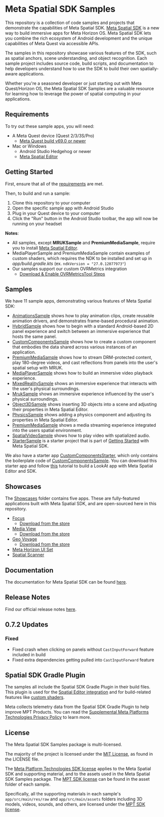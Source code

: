 # Meta Spatial SDK Samples

This repository is a collection of code samples and projects that demonstrate the capabilities of Meta Spatial SDK. [Meta Spatial SDK](https://developers.meta.com/horizon/documentation/spatial-sdk/spatial-sdk-overview) is a new way to build immersive apps for Meta Horizon OS. Meta Spatial SDK lets you combine the rich ecosystem of Android development and the unique capabilities of Meta Quest via accessible APIs.

The samples in this repository showcase various features of the SDK, such as spatial anchors, scene understanding, and object recognition. Each sample project includes source code, build scripts, and documentation to help developers understand how to use the SDK to build their own spatially-aware applications.

Whether you're a seasoned developer or just starting out with Meta Quest/Horizon OS, the Meta Spatial SDK Samples are a valuable resource for learning how to leverage the power of spatial computing in your applications.

## Requirements

To try out these sample apps, you will need:

- A Meta Quest device (Quest 2/3/3S/Pro)
  - [Meta Quest build v69.0 or newer](https://www.meta.com/help/quest/articles/whats-new/release-notes/)
- Mac or Windows
  - Android Studio Hedgehog or newer
  - [Meta Spatial Editor](https://developers.meta.com/horizon/downloads/spatial-sdk/)

## Getting Started

First, ensure that all of the [requirements](#requirements) are met.

Then, to build and run a sample:

1. Clone this repository to your computer
2. Open the specific sample app with Android Studio
3. Plug in your Quest device to your computer
4. Click the "Run" button in the Android Studio toolbar, the app will now be running on your headset

**Notes**:

- All samples, except **MRUKSample** and **PremiumMediaSample**, require you to install [Meta Spatial Editor](https://developers.meta.com/horizon/documentation/spatial-sdk/spatial-editor-overview).
- MediaPlayerSample and PremiumMediaSample contain examples of custom shaders, which requires the NDK to be installed and set up in *app/build.gradle.kts* (ex. `ndkVersion = "27.0.12077973"`)
- Our samples support our custom OVRMetrics integration
  - [Download & Enable OVRMetricsTool Steps](https://developers.meta.com/horizon/documentation/spatial-sdk/spatial-sdk-ovrmetrics)

## Samples

We have 11 sample apps, demonstrating various features of Meta Spatial SDK:

- [AnimationsSample](/AnimationsSample) shows how to play animation clips, create reusable animation drivers, and demonstrates frame-based procedural animation.
- [HybridSample](/HybridSample) shows how to begin with a standard Android-based 2D panel experience and switch between an immersive experience that hosts the same panel.
- [CustomComponentsSample](/CustomComponentsSample) shows how to create a custom component that embodies the data shared across various instances of an application.
- [PremiumMediaSample](/PremiumMediaSample) shows how to stream DRM-protected content, play 180-degree videos, and cast reflections from panels into the user's spatial setup with MRUK.
- [MediaPlayerSample](/MediaPlayerSample) shows how to build an immersive video playback experience.
- [MixedRealitySample](/MixedRealitySample) shows an immersive experience that interacts with the user's physical surroundings.
- [MrukSample](/MrukSample) shows an immersive experience influenced by the user's physical surroundings.
- [Object3DSample](/Object3DSample) shows inserting 3D objects into a scene and adjusting their properties in Meta Spatial Editor.
- [PhysicsSample](/PhysicsSample) shows adding a physics component and adjusting its properties in Meta Spatial Editor.
- [PremiumMediaSample](/PremiumMediaSample) shows a media streaming experience integrated into the users spatial environment.
- [SpatialVideoSample](/SpatialVideoSample) shows how to play video with spatialized audio.
- [StarterSample](/StarterSample) is a starter project that is part of [Getting Started](https://developers.meta.com/horizon/documentation/spatial-sdk/spatial-sdk-helloworld) with Meta Spatial SDK.

We also have a starter app [CustomComponentsStarter](/CodelabStarters/CustomComponentsStarter), which only contains the boilerplate code of [CustomComponentsSample](/CustomComponentsSample). You can download this starter app and follow [this](https://developers.meta.com/horizon/documentation/spatial-sdk/spatial-editor-create-app-content) tutorial to build a LookAt app with Meta Spatial Editor and SDK.

## Showcases

The [Showcases](/Showcases) folder contains five apps. These are fully-featured applications built with Meta Spatial SDK, and are open-sourced here in this repository.

- [Focus](/Showcases/focus)
  - [Download from the store](https://www.meta.com/experiences/focus/8625912667430203/)
- [Media View](/Showcases/media_view)
  - [Download from the store](https://www.meta.com/experiences/media-view/8510454682344317/)
- [Geo Voyage](/Showcases/geo_voyage)
  - [Download from the store](https://www.meta.com/experiences/geo-voyage/8230251250434003/)
- [Meta Horizon UI Set](/Showcases/UISetSample)
- [Spatial Scanner](/Showcases/meta_spatial_scanner)

## Documentation

The documentation for Meta Spatial SDK can be found [here](https://developers.meta.com/horizon/develop/spatial-sdk).

## Release Notes

Find our official release notes [here](https://developers.meta.com/horizon/documentation/spatial-sdk/release-notes).

## 0.7.2 Updates

### Fixed

- Fixed crash when clicking on panels without `CastInputForward` feature included in build
- Fixed extra dependencies getting pulled into `CastInputForward` feature

## Spatial SDK Gradle Plugin

The samples all include the Spatial SDK Gradle Plugin in their build files. This plugin is used for the [Spatial Editor integration](https://developers.meta.com/horizon/documentation/spatial-sdk/spatial-sdk-editor#use-the-spatial-sdk-gradle-plugin) and for build-related features like [custom shaders](https://developers.meta.com/horizon/documentation/spatial-sdk/spatial-sdk-custom-shaders).

Meta collects telemetry data from the Spatial SDK Gradle Plugin to help improve MPT Products. You can read the [Supplemental Meta Platforms Technologies Privacy Policy](https://www.meta.com/legal/privacy-policy/) to learn more.

## License

The Meta Spatial SDK Samples package is multi-licensed.

The majority of the project is licensed under the [MIT License](https://github.com/meta-quest/Meta-Spatial-SDK-Samples/blob/main/LICENSE), as found in the LICENSE file.

The [Meta Platform Technologies SDK license](https://developer.oculus.com/licenses/oculussdk/) applies to the Meta Spatial SDK and supporting material, and to the assets used in the Meta Spatial SDK Samples package. The [MPT SDK license](https://github.com/meta-quest/Meta-Spatial-SDK-Samples/tree/main/MrukSample/app/src/main/assets/LICENSE.md) can be found in the asset folder of each sample.

Specifically, all the supporting materials in each sample's `app/src/main/res/raw` and `app/src/main/assets` folders including 3D models, videos, sounds, and others, are licensed under the [MPT SDK license](https://developer.oculus.com/licenses/oculussdk/).
